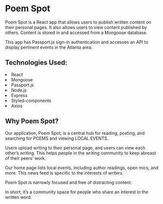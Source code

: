 <h1>Poem Spot</h1>

Poem Spot is a React app that allows users to publish written content on their personal pages. It also allows users to view content published by others. Content is stored in and accessed from a Mongoose database. 

This app has Passport.js sign-in authentication and accesses an API to display pertinent events in the Atlanta area. 

<h2>Technologies Used:</h2>

<li>React</li>
<li>Mongoose</li>
<li>Passport.js</li>
<li>Node.js</li>
<li>Express</li>
<li>Styled-components</li>
<li>Axios</li>



<h2>Why Poem Spot?</h2>

Our application, Poem Spot, is a central hub for reading, posting, and searching for POEMS and viewing LOCAL EVENTS.

Users upload writing to their personal page, and users can view each other’s writing. This helps people in the writing community to keep abreast of their peers’ work. 

Our home page lists local events, including author readings, open mics, and more. This news feed is specific to the interests of writers. 

Poem Spot is narrowly focused and free of distracting content. 

In short, it’s a community space for people who share an interest in the written word. 
